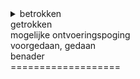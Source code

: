 <details>
<summary>
betrokken<br> 
  getrokken <br> 
  mogelijke ontvoeringspoging <br>
  voorgedaan, gedaan <br>
  benader <br>
  ===================<br> 
</summary>
involved <br> 
pulled into <br> 
possible kidnapping attempt<br>
occured, done <br>
approach <br>
===================<br> 
14 Juli Pagina 7 <br>
<b>Politie onderzoekt mogelijke ontvoeringspoging kinderen</b> <br>
Waterwijk - <br> Vorige week heeft zich in Waterwijk een incident voorgedaan, waarbij mogelijk is geprobeerd om twee jonge kinderen tegen hun wil in mee te nemen. De politie heeft de zaak in onderzoek.
Het incident gebeurde rond kwart voor vier in de middag op het slufterplantsoen bij een basisschool. Volgens betrokkenen is een meisje tijdens het spelen door een man benaderd en daarna in wit busje in getrokken.  Nadat het meisje zichzelf op tijd kon bevrijden, zou de man een tweede poging bij een ander kind hebben gedaan. Ook dit mislukte, waarna de man op de vlucht sloeg.  De politie heeft in een Burgernet bericht de auto omschreven als een witje busje zonder belettering, zwarte bumper aan de achterkant, getinte ruiten aan de achterzijde en een gesloten zijkant. <br>
<b> Buurtonderzoek </b> <br>
Ook heeft de politie buurtonderzoek gedaan. Hierbij heeft de politie als signalement gegeven dat het gaat om een man met lang zwart haar tot zijn schouders met volledig zwarte kleding en Adidas schoenen. Volgens een woordvoerder van de politie is de recherche op zoek naar mensen die tussen half vier en vier uur in de omgeving iets verdachts hebben gezien. Ook is de politie nadrukkelijk opzoek naar camerabeelden. De nabij gelegen basisschool Panta Rhei heeft ouders van de school in een email geinformeerd over het incident, zodat ouders hun kinderen extra in de gaten kunnen houden. Tips over deze zaak kunnen worden doorgeven via 0900-8844 of anoniem via 0800-7000 onder vermelding van zaaknummeer 2021218142
<blockquote>
<b>Police investigating possible kidnapping attempt at children</b> <br>
Waterwijk - <br>
An incident occurred in Waterwijk last week, in which an attempt may have been made to take two young children against their will. The police have the matter under investigation.
The incident happened around a quarter to four in the afternoon on the Slufterplantsoen near a primary school. According to those involved, a girl was approached by a man while playing and then pulled into a white van. After the girl was able to free herself in time, the man is said to have made a second attempt at another child. This also failed, after which the man fled. In a Burgernet message, the police described the car as a white van without lettering, black bumper at the back, tinted windows at the rear and a closed side. <br>
<b> Neighbourhood survey </b> <br>
The police also conducted a neighborhood investigation. The police have given the description that it is a man with long black hair up to his shoulders with completely black clothes and Adidas shoes. According to a police spokesperson, the detectives are looking for people who saw something suspicious in the area between 3:30 and 4 p.m. The police are also expressly looking for CCTV footage. The nearby primary school Panta Rhei has informed parents of the school about the incident in an email, so that parents can keep an extra eye on their children. Tips about this case can be passed on via 0900-8844 or anonymously via 0800-7000, stating case number 2021218142
</blockquote> 
</details>
